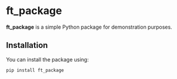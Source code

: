 # ft_package

**ft_package** is a simple Python package for demonstration purposes.

## Installation

You can install the package using:

```sh
pip install ft_package
```